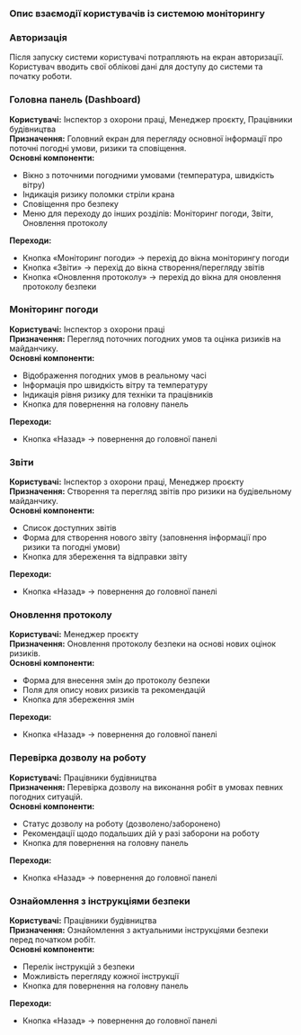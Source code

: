 ### Опис взаємодії користувачів із системою моніторингу

### Авторизація
Після запуску системи користувачі потрапляють на екран авторизації.  
Користувач вводить свої облікові дані для доступу до системи та початку роботи.

### Головна панель (Dashboard)
**Користувачі:** Інспектор з охорони праці, Менеджер проєкту, Працівники будівництва  
**Призначення:** Головний екран для перегляду основної інформації про поточні погодні умови, ризики та сповіщення.  
**Основні компоненти:**
- Вікно з поточними погодними умовами (температура, швидкість вітру)
- Індикація ризику поломки стріли крана
- Сповіщення про безпеку
- Меню для переходу до інших розділів: Моніторинг погоди, Звіти, Оновлення протоколу

**Переходи:**
- Кнопка «Моніторинг погоди» → перехід до вікна моніторингу погоди
- Кнопка «Звіти» → перехід до вікна створення/перегляду звітів
- Кнопка «Оновлення протоколу» → перехід до вікна для оновлення протоколу безпеки

### Моніторинг погоди
**Користувачі:** Інспектор з охорони праці  
**Призначення:** Перегляд поточних погодних умов та оцінка ризиків на майданчику.  
**Основні компоненти:**
- Відображення погодних умов в реальному часі
- Інформація про швидкість вітру та температуру
- Індикація рівня ризику для техніки та працівників
- Кнопка для повернення на головну панель

**Переходи:**
- Кнопка «Назад» → повернення до головної панелі

### Звіти
**Користувачі:** Інспектор з охорони праці, Менеджер проєкту  
**Призначення:** Створення та перегляд звітів про ризики на будівельному майданчику.  
**Основні компоненти:**
- Список доступних звітів
- Форма для створення нового звіту (заповнення інформації про ризики та погодні умови)
- Кнопка для збереження та відправки звіту

**Переходи:**
- Кнопка «Назад» → повернення до головної панелі

### Оновлення протоколу
**Користувачі:** Менеджер проєкту  
**Призначення:** Оновлення протоколу безпеки на основі нових оцінок ризиків.  
**Основні компоненти:**
- Форма для внесення змін до протоколу безпеки
- Поля для опису нових ризиків та рекомендацій
- Кнопка для збереження змін

**Переходи:**
- Кнопка «Назад» → повернення до головної панелі

### Перевірка дозволу на роботу
**Користувачі:** Працівники будівництва  
**Призначення:** Перевірка дозволу на виконання робіт в умовах певних погодних ситуацій.  
**Основні компоненти:**
- Статус дозволу на роботу (дозволено/заборонено)
- Рекомендації щодо подальших дій у разі заборони на роботу
- Кнопка для повернення на головну панель

**Переходи:**
- Кнопка «Назад» → повернення до головної панелі

### Ознайомлення з інструкціями безпеки
**Користувачі:** Працівники будівництва  
**Призначення:** Ознайомлення з актуальними інструкціями безпеки перед початком робіт.  
**Основні компоненти:**
- Перелік інструкцій з безпеки
- Можливість перегляду кожної інструкції
- Кнопка для повернення на головну панель

**Переходи:**
- Кнопка «Назад» → повернення до головної панелі